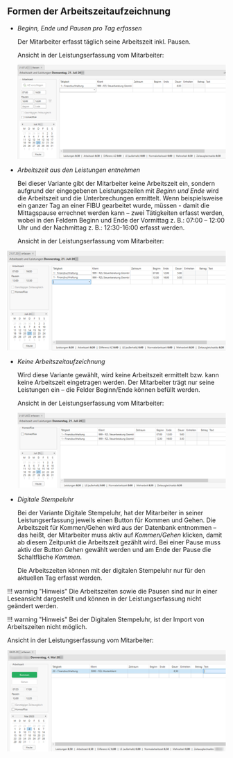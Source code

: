 ## Formen der Arbeitszeitaufzeichnung

-   *Beginn, Ende und Pausen pro Tag erfassen*

    Der Mitarbeiter erfasst täglich seine Arbeitszeit inkl. Pausen.

    Ansicht in der Leistungserfassung vom Mitarbeiter:

    
    ![](<img/image14.png>)

-   *Arbeitszeit aus den Leistungen entnehmen*

    Bei dieser Variante gibt der Mitarbeiter keine Arbeitszeit ein,
    sondern aufgrund der eingegebenen Leistungszeilen mit *Beginn und
    Ende* wird die Arbeitszeit und die Unterbrechungen ermittelt. Wenn
    beispielsweise ein ganzer Tag an einer FIBU gearbeitet wurde,
    müssen - damit die Mittagspause errechnet werden kann – zwei
    Tätigkeiten erfasst werden, wobei in den Feldern Beginn und Ende der
    Vormittag z. B.: 07:00 – 12:00 Uhr und der Nachmittag z. B.:
    12:30-16:00 erfasst werden.

    Ansicht in der Leistungserfassung vom Mitarbeiter:

   
   ![](<img/image15.png>)

-   *Keine Arbeitszeitaufzeichnung*

    Wird diese Variante gewählt, wird keine Arbeitszeit ermittelt bzw.
    kann keine Arbeitszeit eingetragen werden. Der Mitarbeiter trägt nur
    seine Leistungen ein – die Felder Beginn/Ende können befüllt werden.

    Ansicht in der Leistungserfassung vom Mitarbeiter:

    
    ![](<img/image16.png>)

-   *Digitale Stempeluhr*

    Bei der Variante Digitale Stempeluhr, hat der Mitarbeiter in seiner
    Leistungserfassung jeweils einen Button für Kommen und Gehen. Die
    Arbeitszeit für Kommen/Gehen wird aus der Datenbank entnommen – das
    heißt, der Mitarbeiter muss aktiv auf *Kommen/Gehen* klicken, damit
    ab diesem Zeitpunkt die Arbeitszeit gezählt wird. Bei einer Pause
    muss aktiv der Button *Gehen* gewählt werden und am Ende der Pause
    die Schaltfläche *Kommen*.

    Die Arbeitszeiten können mit der digitalen Stempeluhr nur für den
    aktuellen Tag erfasst werden.


!!! warning "Hinweis"
    Die Arbeitszeiten sowie die Pausen sind nur in einer Leseansicht
    dargestellt und können in der Leistungserfassung nicht geändert werden.


!!! warning "Hinweis"
    Bei der Digitalen Stempeluhr, ist der Import von Arbeitszeiten nicht
    möglich.

Ansicht in der Leistungserfassung vom Mitarbeiter:


![](<img/image17.png>)